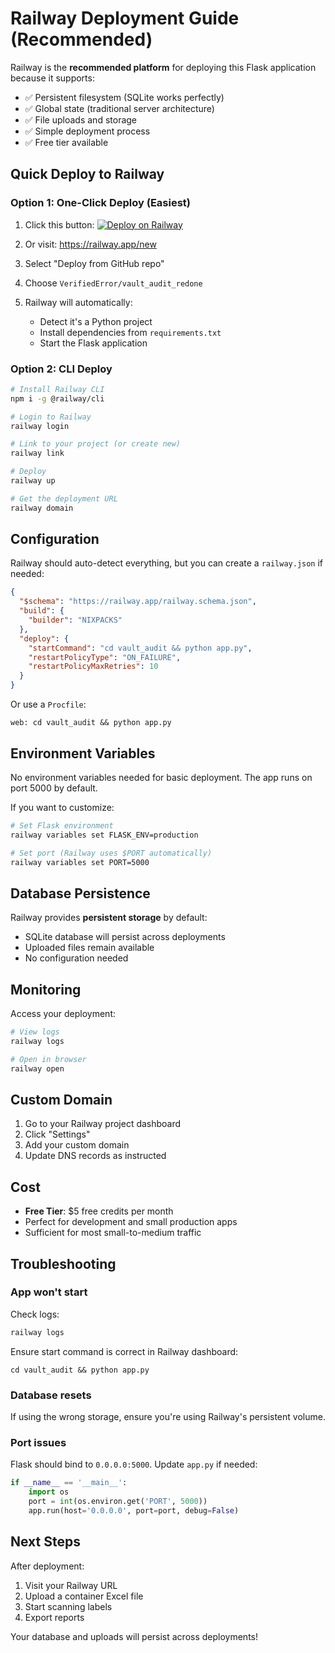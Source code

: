 # Railway Deployment Guide (Recommended)

Railway is the **recommended platform** for deploying this Flask application because it supports:
- ✅ Persistent filesystem (SQLite works perfectly)
- ✅ Global state (traditional server architecture)
- ✅ File uploads and storage
- ✅ Simple deployment process
- ✅ Free tier available

## Quick Deploy to Railway

### Option 1: One-Click Deploy (Easiest)

1. Click this button: [![Deploy on Railway](https://railway.app/button.svg)](https://railway.app/template/new)

2. Or visit: https://railway.app/new

3. Select "Deploy from GitHub repo"

4. Choose `VerifiedError/vault_audit_redone`

5. Railway will automatically:
   - Detect it's a Python project
   - Install dependencies from `requirements.txt`
   - Start the Flask application

### Option 2: CLI Deploy

```bash
# Install Railway CLI
npm i -g @railway/cli

# Login to Railway
railway login

# Link to your project (or create new)
railway link

# Deploy
railway up

# Get the deployment URL
railway domain
```

## Configuration

Railway should auto-detect everything, but you can create a `railway.json` if needed:

```json
{
  "$schema": "https://railway.app/railway.schema.json",
  "build": {
    "builder": "NIXPACKS"
  },
  "deploy": {
    "startCommand": "cd vault_audit && python app.py",
    "restartPolicyType": "ON_FAILURE",
    "restartPolicyMaxRetries": 10
  }
}
```

Or use a `Procfile`:

```
web: cd vault_audit && python app.py
```

## Environment Variables

No environment variables needed for basic deployment. The app runs on port 5000 by default.

If you want to customize:

```bash
# Set Flask environment
railway variables set FLASK_ENV=production

# Set port (Railway uses $PORT automatically)
railway variables set PORT=5000
```

## Database Persistence

Railway provides **persistent storage** by default:
- SQLite database will persist across deployments
- Uploaded files remain available
- No configuration needed

## Monitoring

Access your deployment:

```bash
# View logs
railway logs

# Open in browser
railway open
```

## Custom Domain

1. Go to your Railway project dashboard
2. Click "Settings"
3. Add your custom domain
4. Update DNS records as instructed

## Cost

- **Free Tier**: $5 free credits per month
- Perfect for development and small production apps
- Sufficient for most small-to-medium traffic

## Troubleshooting

### App won't start

Check logs:
```bash
railway logs
```

Ensure start command is correct in Railway dashboard:
```
cd vault_audit && python app.py
```

### Database resets

If using the wrong storage, ensure you're using Railway's persistent volume.

### Port issues

Flask should bind to `0.0.0.0:5000`. Update `app.py` if needed:

```python
if __name__ == '__main__':
    import os
    port = int(os.environ.get('PORT', 5000))
    app.run(host='0.0.0.0', port=port, debug=False)
```

## Next Steps

After deployment:
1. Visit your Railway URL
2. Upload a container Excel file
3. Start scanning labels
4. Export reports

Your database and uploads will persist across deployments!
